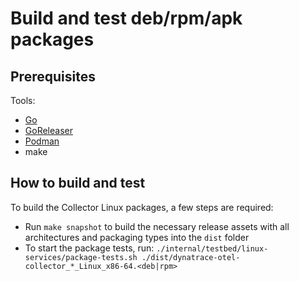 # Build and test deb/rpm/apk packages

## Prerequisites

Tools:

- [Go](https://go.dev/)
- [GoReleaser](https://goreleaser.com/)
- [Podman](https://podman.io/)
- make

## How to build and test

To build the Collector Linux packages, a few steps are required:

- Run `make snapshot` to build the necessary release assets with all architectures and packaging types into the `dist` folder
- To start the package tests,
  run: `./internal/testbed/linux-services/package-tests.sh ./dist/dynatrace-otel-collector_*_Linux_x86-64.<deb|rpm>`

